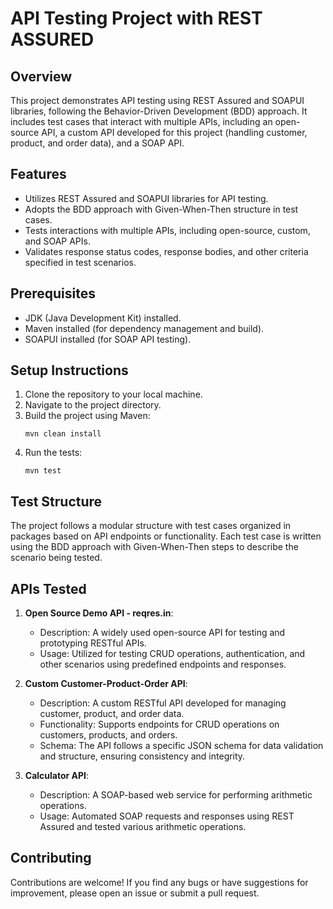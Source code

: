# API Testing Project with REST ASSURED

## Overview
This project demonstrates API testing using REST Assured and SOAPUI libraries, following the Behavior-Driven Development (BDD) approach. It includes test cases that interact with multiple APIs, including an open-source API, a custom API developed for this project (handling customer, product, and order data), and a SOAP API.

## Features
- Utilizes REST Assured and SOAPUI libraries for API testing.
- Adopts the BDD approach with Given-When-Then structure in test cases.
- Tests interactions with multiple APIs, including open-source, custom, and SOAP APIs.
- Validates response status codes, response bodies, and other criteria specified in test scenarios.

## Prerequisites
- JDK (Java Development Kit) installed.
- Maven installed (for dependency management and build).
- SOAPUI installed (for SOAP API testing).

## Setup Instructions
1. Clone the repository to your local machine.
2. Navigate to the project directory.
3. Build the project using Maven:
   ```
   mvn clean install
   ```
4. Run the tests:
   ```
   mvn test
   ```


## Test Structure
The project follows a modular structure with test cases organized in packages based on API endpoints or functionality. Each test case is written using the BDD approach with Given-When-Then steps to describe the scenario being tested.


## APIs Tested
1. **Open Source Demo API - reqres.in**:
   - Description: A widely used open-source API for testing and prototyping RESTful APIs.
   - Usage: Utilized for testing CRUD operations, authentication, and other scenarios using predefined endpoints and responses.

2. **Custom Customer-Product-Order API**:
   - Description: A custom RESTful API developed for managing customer, product, and order data.
   - Functionality: Supports endpoints for CRUD operations on customers, products, and orders.
   - Schema: The API follows a specific JSON schema for data validation and structure, ensuring consistency and integrity.

3. **Calculator API**:
   - Description: A SOAP-based web service for performing arithmetic operations.
   - Usage: Automated SOAP requests and responses using REST Assured and tested various arithmetic operations.


## Contributing
Contributions are welcome! If you find any bugs or have suggestions for improvement, please open an issue or submit a pull request.
